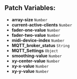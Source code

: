 ## Patch Variables:

* __array-size__ ```Number```
* __current-active-clients__ ```Number```
* __fader-one-value__ ```Number```
* __fader-two-value__ ```Number```
* __midi-device-index__ ```Number```
* __MQTT_broker_status__ ```String```
* __MQTT_Settings__ ```Object```
* __smoothing-value__ ```Number```
* __xy-center-value__ ```Number```
* __xy-x-value__ ```Number```
* __xy-y-value__ ```Number```

